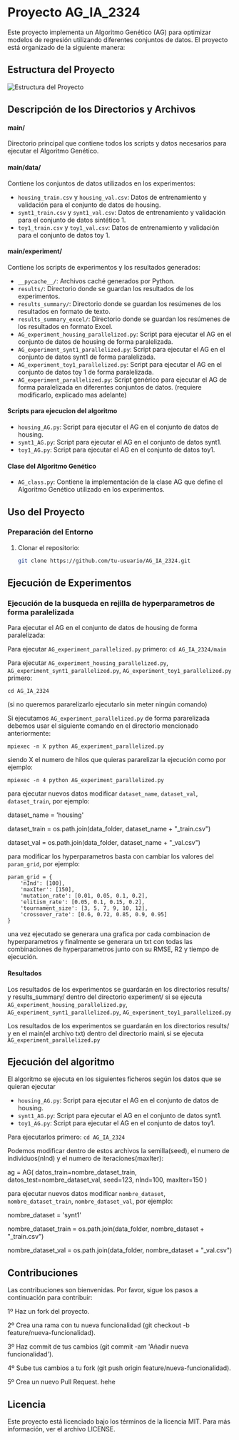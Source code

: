 
# Proyecto AG_IA_2324

Este proyecto implementa un Algoritmo Genético (AG) para optimizar modelos de regresión utilizando diferentes conjuntos de datos. El proyecto está organizado de la siguiente manera:

## Estructura del Proyecto

![Estructura del Proyecto](https://i.ibb.co/S6VByT3/Captura-de-pantalla-2024-06-10-231136.png)




## Descripción de los Directorios y Archivos

#### main/

Directorio principal que contiene todos los scripts y datos necesarios para ejecutar el Algoritmo Genético.

#### main/data/

Contiene los conjuntos de datos utilizados en los experimentos:
- `housing_train.csv` y `housing_val.csv`: Datos de entrenamiento y validación para el conjunto de datos de housing.
- `synt1_train.csv` y `synt1_val.csv`: Datos de entrenamiento y validación para el conjunto de datos sintético 1.
- `toy1_train.csv` y `toy1_val.csv`: Datos de entrenamiento y validación para el conjunto de datos toy 1.

#### main/experiment/

Contiene los scripts de experimentos y los resultados generados:
- `__pycache__/`: Archivos caché generados por Python.
- `results/`: Directorio donde se guardan los resultados de los experimentos.
- `results_summary/`: Directorio donde se guardan los resúmenes de los resultados en formato de texto.
- `results_summary_excel/`: Directorio donde se guardan los resúmenes de los resultados en formato Excel.
- `AG_experiment_housing_parallelized.py`: Script para ejecutar el AG en el conjunto de datos de housing de forma paralelizada.
- `AG_experiment_synt1_parallelized.py`: Script para ejecutar el AG en el conjunto de datos synt1 de forma paralelizada.
- `AG_experiment_toy1_parallelized.py`: Script para ejecutar el AG en el conjunto de datos toy 1 de forma paralelizada.
- `AG_experiment_parallelized.py`: Script genérico para ejecutar el AG de forma paralelizada en diferentes conjuntos de datos. (requiere modificarlo, explicado mas adelante)

#### Scripts para ejecucion del algoritmo

- `housing_AG.py`: Script para ejecutar el AG en el conjunto de datos de housing.
- `synt1_AG.py`: Script para ejecutar el AG en el conjunto de datos synt1.
- `toy1_AG.py`: Script para ejecutar el AG en el conjunto de datos toy1.

#### Clase del Algoritmo Genético

- `AG_class.py`: Contiene la implementación de la clase AG que define el Algoritmo Genético utilizado en los experimentos.

## Uso del Proyecto

### Preparación del Entorno

1. Clonar el repositorio:
   ```sh
   git clone https://github.com/tu-usuario/AG_IA_2324.git

## Ejecución de Experimentos
### Ejecución de la busqueda en rejilla de hyperparametros de forma paralelizada

Para ejecutar el AG en el conjunto de datos de housing de forma paralelizada:

Para ejecutar `AG_experiment_parallelized.py` primero:
   `cd AG_IA_2324/main`

Para ejecutar `AG_experiment_housing_parallelized.py`, `AG_experiment_synt1_parallelized.py`, `AG_experiment_toy1_parallelized.py` primero:

   `cd AG_IA_2324`

(si no queremos pararelizarlo ejecutarlo sin meter ningún comando)

Si ejecutamos `AG_experiment_parallelized.py` de forma pararelizada debemos usar el siguiente comando en el directorio mencionado anteriormente:

   `mpiexec -n X python AG_experiment_parallelized.py`

siendo X el numero de hilos que quieras pararelizar la ejecución como por ejemplo:

   `mpiexec -n 4 python AG_experiment_parallelized.py`

para ejecutar nuevos datos modificar `dataset_name`, `dataset_val`, `dataset_train`, por ejemplo:

    
   dataset_name = 'housing'

   dataset_train = os.path.join(data_folder, dataset_name + "_train.csv")

   dataset_val = os.path.join(data_folder, dataset_name + "_val.csv")

para modificar los hyperparametros basta con cambiar los valores del `param_grid`, por ejemplo:

    param_grid = {
        'nInd': [100],
        'maxIter': [150],
        'mutation_rate': [0.01, 0.05, 0.1, 0.2],
        'elitism_rate': [0.05, 0.1, 0.15, 0.2],
        'tournament_size': [3, 5, 7, 9, 10, 12],
        'crossover_rate': [0.6, 0.72, 0.85, 0.9, 0.95]
    }

 una vez ejecutado se generara una grafica por cada combinacion de hyperparametros y finalmente se generara un txt con todas las combinaciones de hyperparametros junto con su RMSE, R2 y tiempo de ejecución.

#### Resultados

Los resultados de los experimentos se guardarán en los directorios results/ y results_summary/ dentro del directorio experiment/ si se ejecuta `AG_experiment_housing_parallelized.py`, `AG_experiment_synt1_parallelized.py`, `AG_experiment_toy1_parallelized.py`

Los resultados de los experimentos se guardarán en los directorios results/ y en el main(el archivo txt) dentro del directorio main\ si se ejecuta `AG_experiment_parallelized.py`

## Ejecución del algoritmo

El algoritmo se ejecuta en los siguientes ficheros según los datos que se quieran ejecutar
- `housing_AG.py`: Script para ejecutar el AG en el conjunto de datos de housing.
- `synt1_AG.py`: Script para ejecutar el AG en el conjunto de datos synt1.
- `toy1_AG.py`: Script para ejecutar el AG en el conjunto de datos toy1.

Para ejecutarlos primero:
    `cd AG_IA_2324`

Podemos modificar dentro de estos archivos la semilla(seed), el numero de individuos(nInd) y el numero de iteraciones(maxIter):

ag = AG(
    datos_train=nombre_dataset_train,
    datos_test=nombre_dataset_val,
    seed=123,
    nInd=100,
    maxIter=150
)

para ejecutar nuevos datos modificar `nombre_dataset`, `nombre_dataset_train`, `nombre_dataset_val`, por ejemplo:


   nombre_dataset = 'synt1'

   nombre_dataset_train = os.path.join(data_folder, nombre_dataset + "_train.csv")

   nombre_dataset_val = os.path.join(data_folder, nombre_dataset + "_val.csv")

## Contribuciones

Las contribuciones son bienvenidas. Por favor, sigue los pasos a continuación para contribuir:

1º Haz un fork del proyecto.

2º Crea una rama con tu nueva funcionalidad (git checkout -b feature/nueva-funcionalidad).

3º Haz commit de tus cambios (git commit -am 'Añadir nueva funcionalidad').

4º Sube tus cambios a tu fork (git push origin feature/nueva-funcionalidad).

5º Crea un nuevo Pull Request.
hehe
## Licencia

Este proyecto está licenciado bajo los términos de la licencia MIT. Para más información, ver el archivo LICENSE.